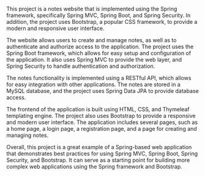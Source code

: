 This project is a notes website that is implemented using the Spring framework, specifically Spring MVC, Spring Boot, and Spring Security. In addition, the project uses Bootstrap, a popular CSS framework, to provide a modern and responsive user interface.

The website allows users to create and manage notes, as well as to authenticate and authorize access to the application. The project uses the Spring Boot framework, which allows for easy setup and configuration of the application. It also uses Spring MVC to provide the web layer, and Spring Security to handle authentication and authorization.

The notes functionality is implemented using a RESTful API, which allows for easy integration with other applications. The notes are stored in a MySQL database, and the project uses Spring Data JPA to provide database access.

The frontend of the application is built using HTML, CSS, and Thymeleaf templating engine. The project also uses Bootstrap to provide a responsive and modern user interface. The application includes several pages, such as a home page, a login page, a registration page, and a page for creating and managing notes.

Overall, this project is a great example of a Spring-based web application that demonstrates best practices for using Spring MVC, Spring Boot, Spring Security, and Bootstrap. It can serve as a starting point for building more complex web applications using the Spring framework and Bootstrap.
